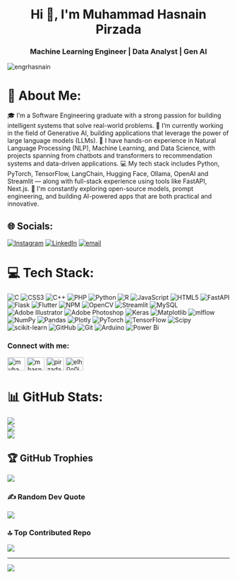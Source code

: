 <h1 align="center">Hi 👋, I'm Muhammad Hasnain Pirzada</h1>
<h3 align="center">Machine Learning Engineer | Data Analyst | Gen AI</h3>
<p align="left"> <img src="https://komarev.com/ghpvc/?username=engrhasnain&label=Profile%20views&color=0e75b6&style=flat" alt="engrhasnain" /> </p>

# 💫 About Me:
🎓 I’m a Software Engineering graduate with a strong passion for building intelligent systems that solve real-world problems.
🤖 I’m currently working in the field of Generative AI, building applications that leverage the power of large language models (LLMs).
🧠 I have hands-on experience in Natural Language Processing (NLP), Machine Learning, and Data Science, with projects spanning from chatbots and transformers to recommendation systems and data-driven applications.
💻 My tech stack includes Python, PyTorch, TensorFlow, LangChain, Hugging Face, Ollama, OpenAI and Streamlit — along with full-stack experience using tools like FastAPI, Next.js.
🚀 I'm constantly exploring open-source models, prompt engineering, and building AI-powered apps that are both practical and innovative.

## 🌐 Socials:
[![Instagram](https://img.shields.io/badge/Instagram-%23E4405F.svg?logo=Instagram&logoColor=white)](https://instagram.com/hasnain.pirzad_) 
[![LinkedIn](https://img.shields.io/badge/LinkedIn-%230077B5.svg?logo=linkedin&logoColor=white)](https://linkedin.com/in/muhammad-hasnain-pirzada-335816201) 
[![email](https://img.shields.io/badge/Email-D14836?logo=gmail&logoColor=white)](mailto:pirzadahasnain.18@gmail.com)

# 💻 Tech Stack:
![C](https://img.shields.io/badge/c-%2300599C.svg?style=for-the-badge&logo=c&logoColor=white) ![CSS3](https://img.shields.io/badge/css3-%231572B6.svg?style=for-the-badge&logo=css3&logoColor=white) ![C++](https://img.shields.io/badge/c++-%2300599C.svg?style=for-the-badge&logo=c%2B%2B&logoColor=white) ![PHP](https://img.shields.io/badge/php-%23777BB4.svg?style=for-the-badge&logo=php&logoColor=white) ![Python](https://img.shields.io/badge/python-3670A0?style=for-the-badge&logo=python&logoColor=ffdd54) ![R](https://img.shields.io/badge/r-%23276DC3.svg?style=for-the-badge&logo=r&logoColor=white) ![JavaScript](https://img.shields.io/badge/javascript-%23323330.svg?style=for-the-badge&logo=javascript&logoColor=%23F7DF1E) ![HTML5](https://img.shields.io/badge/html5-%23E34F26.svg?style=for-the-badge&logo=html5&logoColor=white) ![FastAPI](https://img.shields.io/badge/FastAPI-005571?style=for-the-badge&logo=fastapi) ![Flask](https://img.shields.io/badge/flask-%23000.svg?style=for-the-badge&logo=flask&logoColor=white) ![Flutter](https://img.shields.io/badge/Flutter-%2302569B.svg?style=for-the-badge&logo=Flutter&logoColor=white) ![NPM](https://img.shields.io/badge/NPM-%23CB3837.svg?style=for-the-badge&logo=npm&logoColor=white) ![OpenCV](https://img.shields.io/badge/opencv-%23white.svg?style=for-the-badge&logo=opencv&logoColor=white) ![Streamlit](https://img.shields.io/badge/Streamlit-%23FE4B4B.svg?style=for-the-badge&logo=streamlit&logoColor=white) ![MySQL](https://img.shields.io/badge/mysql-4479A1.svg?style=for-the-badge&logo=mysql&logoColor=white) ![Adobe Illustrator](https://img.shields.io/badge/adobe%20illustrator-%23FF9A00.svg?style=for-the-badge&logo=adobe%20illustrator&logoColor=white) ![Adobe Photoshop](https://img.shields.io/badge/adobe%20photoshop-%2331A8FF.svg?style=for-the-badge&logo=adobe%20photoshop&logoColor=white) ![Keras](https://img.shields.io/badge/Keras-%23D00000.svg?style=for-the-badge&logo=Keras&logoColor=white) ![Matplotlib](https://img.shields.io/badge/Matplotlib-%23ffffff.svg?style=for-the-badge&logo=Matplotlib&logoColor=black) ![mlflow](https://img.shields.io/badge/mlflow-%23d9ead3.svg?style=for-the-badge&logo=numpy&logoColor=blue) ![NumPy](https://img.shields.io/badge/numpy-%23013243.svg?style=for-the-badge&logo=numpy&logoColor=white) ![Pandas](https://img.shields.io/badge/pandas-%23150458.svg?style=for-the-badge&logo=pandas&logoColor=white) ![Plotly](https://img.shields.io/badge/Plotly-%233F4F75.svg?style=for-the-badge&logo=plotly&logoColor=white) ![PyTorch](https://img.shields.io/badge/PyTorch-%23EE4C2C.svg?style=for-the-badge&logo=PyTorch&logoColor=white) ![TensorFlow](https://img.shields.io/badge/TensorFlow-%23FF6F00.svg?style=for-the-badge&logo=TensorFlow&logoColor=white) ![Scipy](https://img.shields.io/badge/SciPy-%230C55A5.svg?style=for-the-badge&logo=scipy&logoColor=%white) ![scikit-learn](https://img.shields.io/badge/scikit--learn-%23F7931E.svg?style=for-the-badge&logo=scikit-learn&logoColor=white) ![GitHub](https://img.shields.io/badge/github-%23121011.svg?style=for-the-badge&logo=github&logoColor=white) ![Git](https://img.shields.io/badge/git-%23F05033.svg?style=for-the-badge&logo=git&logoColor=white) ![Arduino](https://img.shields.io/badge/-Arduino-00979D?style=for-the-badge&logo=Arduino&logoColor=white) ![Power Bi](https://img.shields.io/badge/power_bi-F2C811?style=for-the-badge&logo=powerbi&logoColor=black)


<h3 align="left">Connect with me:</h3>
<p align="left">
<a href="https://linkedin.com/in/muhammad-hasnain-pirzada-335816201" target="blank"><img align="center" src="https://raw.githubusercontent.com/rahuldkjain/github-profile-readme-generator/master/src/images/icons/Social/linked-in-alt.svg" alt="muhammad-hasnain-pirzada-335816201" height="30" width="40" /></a>
<a href="https://kaggle.com/mhasnainpirzada" target="blank"><img align="center" src="https://raw.githubusercontent.com/rahuldkjain/github-profile-readme-generator/master/src/images/icons/Social/kaggle.svg" alt="mhasnainpirzada" height="30" width="40" /></a>
<a href="https://www.hackerrank.com/pirzadahasnain_1" target="blank"><img align="center" src="https://raw.githubusercontent.com/rahuldkjain/github-profile-readme-generator/master/src/images/icons/Social/hackerrank.svg" alt="pirzadahasnain_1" height="30" width="40" /></a>
<a href="https://www.leetcode.com/elh0o0ihas" target="blank"><img align="center" src="https://raw.githubusercontent.com/rahuldkjain/github-profile-readme-generator/master/src/images/icons/Social/leet-code.svg" alt="elh0o0ihas" height="30" width="40" /></a>
</p>



# 📊 GitHub Stats:
![](https://github-readme-stats.vercel.app/api?username=engrhasnain&theme=dark&hide_border=false&include_all_commits=false&count_private=false)<br/>
![](https://nirzak-streak-stats.vercel.app/?user=engrhasnain&theme=dark&hide_border=false)<br/>
![](https://github-readme-stats.vercel.app/api/top-langs/?username=engrhasnain&theme=dark&hide_border=false&include_all_commits=false&count_private=false&layout=compact)

## 🏆 GitHub Trophies
![](https://github-profile-trophy.vercel.app/?username=engrhasnain&theme=radical&no-frame=false&no-bg=true&margin-w=4)

### ✍️ Random Dev Quote
![](https://quotes-github-readme.vercel.app/api?type=horizontal&theme=radical)

### 🔝 Top Contributed Repo
![](https://github-contributor-stats.vercel.app/api?username=engrhasnain&limit=5&theme=dark&combine_all_yearly_contributions=true)

---
[![](https://visitcount.itsvg.in/api?id=engrhasnain&icon=0&color=0)](https://visitcount.itsvg.in)

<!-- Proudly created with GPRM ( https://gprm.itsvg.in ) -->


